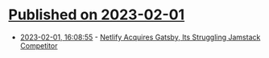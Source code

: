 # [Published on 2023-02-01](index.md)

* [2023-02-01, 16:08:55](https://news.ycombinator.com/item?id=34612498) - [Netlify Acquires Gatsby, Its Struggling Jamstack Competitor](https://thenewstack.io/netlify-acquires-gatsby-its-struggling-jamstack-competitor/)
